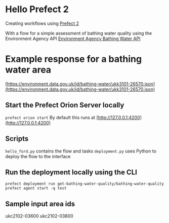 # Hello Prefect 2

Creating workflows using [Prefect 2](https://www.prefect.io/)

With a flow for a simple assessment of bathing water quality using the Environment Agency API
[Environment Agency Bathing Water API](https://environment.data.gov.uk/bwq/doc/api-reference-v0.6.html)

# Example response for a bathing water area
[https://environment.data.gov.uk/id/bathing-water/ukk3101-26570.json](https://environment.data.gov.uk/id/bathing-water/ukk3101-26570.json)

## Start the Prefect Orion Server locally
`prefect orion start`
By default this runs at [http://127.0.0.1:4200](http://127.0.0.1:4200)

## Scripts
`hello_ford.py` contains the flow and tasks
`deployment.py` uses Python to deploy the flow to the interface

## Run the deployment locally using the CLI
`prefect deployment run get-bathing-water-quality/bathing-water-quality`
`prefect agent start -q test`

## Sample input area ids
ukc2102-03600
ukc2102-03800
